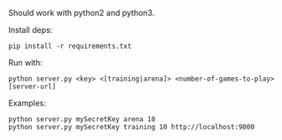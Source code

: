 Should work with python2 and python3.

Install deps:

    pip install -r requirements.txt

Run with:

    python server.py <key> <[training|arena]> <number-of-games-to-play> [server-url]

Examples:

    python server.py mySecretKey arena 10
    python server.py mySecretKey training 10 http://localhost:9000
